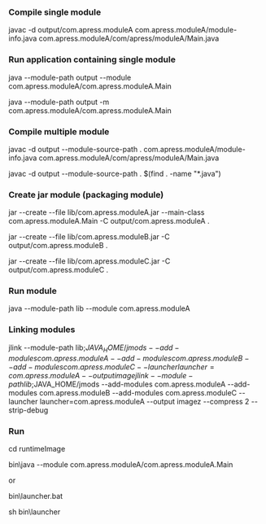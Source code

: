 
### Compile single module
javac -d output/com.apress.moduleA com.apress.moduleA/module-info.java com.apress.moduleA/com/apress/moduleA/Main.java

### Run application containing single module
java --module-path output --module com.apress.moduleA/com.apress.moduleA.Main

java --module-path output -m com.apress.moduleA/com.apress.moduleA.Main

### Compile multiple module
javac -d output --module-source-path . com.apress.moduleA/module-info.java com.apress.moduleA/com/apress/moduleA/Main.java

javac -d output --module-source-path . $(find . -name "*.java")

### Create jar module (packaging module)
jar --create --file lib/com.apress.moduleA.jar --main-class com.apress.moduleA.Main -C output/com.apress.moduleA .

jar --create --file lib/com.apress.moduleB.jar -C output/com.apress.moduleB .

jar --create --file lib/com.apress.moduleC.jar -C output/com.apress.moduleC .

### Run module
java --module-path lib --module com.apress.moduleA

### Linking modules
jlink --module-path lib;$JAVA_HOME/jmods --add-modules com.apress.moduleA --add-modules com.apress.moduleB --add-modules com.apress.moduleC --launcher launcher=com.apress.moduleA --output image
jlink --module-path lib;$JAVA_HOME/jmods --add-modules com.apress.moduleA --add-modules com.apress.moduleB --add-modules com.apress.moduleC --launcher launcher=com.apress.moduleA --output imagez --compress 2 --strip-debug
### Run 
cd runtimeImage

bin\java --module com.apress.moduleA/com.apress.moduleA.Main

or 

bin\launcher.bat

sh bin\launcher